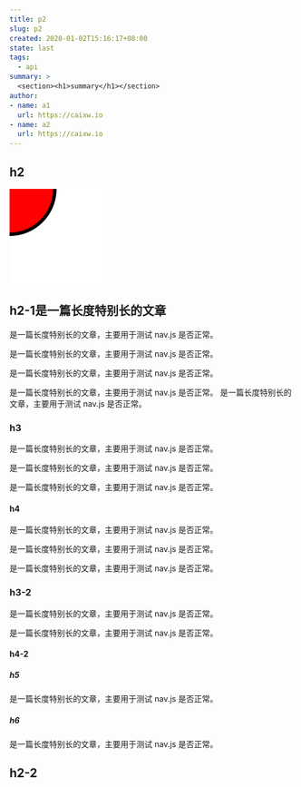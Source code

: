 ```yaml
---
title: p2
slug: p2
created: 2020-01-02T15:16:17+08:00
state: last
tags:
  - api
summary: >
  <section><h1>summary</h1></section>
author:
- name: a1
  url: https://caixw.io
- name: a2
  url: https://caixw.io
---
```


## h2

![img](./img.svg)

## h2-1是一篇长度特别长的文章

是一篇长度特别长的文章，主要用于测试 nav.js 是否正常。

是一篇长度特别长的文章，主要用于测试 nav.js 是否正常。

是一篇长度特别长的文章，主要用于测试 nav.js 是否正常。

是一篇长度特别长的文章，主要用于测试 nav.js 是否正常。
是一篇长度特别长的文章，主要用于测试 nav.js 是否正常。

### h3

是一篇长度特别长的文章，主要用于测试 nav.js 是否正常。

是一篇长度特别长的文章，主要用于测试 nav.js 是否正常。

是一篇长度特别长的文章，主要用于测试 nav.js 是否正常。

#### h4

是一篇长度特别长的文章，主要用于测试 nav.js 是否正常。

是一篇长度特别长的文章，主要用于测试 nav.js 是否正常。

是一篇长度特别长的文章，主要用于测试 nav.js 是否正常。

### h3-2

是一篇长度特别长的文章，主要用于测试 nav.js 是否正常。

是一篇长度特别长的文章，主要用于测试 nav.js 是否正常。

#### h4-2

##### h5

是一篇长度特别长的文章，主要用于测试 nav.js 是否正常。

##### h6

是一篇长度特别长的文章，主要用于测试 nav.js 是否正常。

## h2-2
